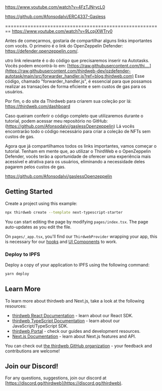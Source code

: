 https://www.youtube.com/watch?v=4FzTJNrycL0

https://github.com/Afonsodalvi/ERC4337-Gasless

========================================================
https://www.youtube.com/watch?v=9LcpjXWTry0

Antes de começarmos, gostaria de compartilhar alguns links importantes com vocês. O primeiro é o link do OpenZeppelin Defender: https://defender.openzeppelin.com/.

utro link relevante é o do código que precisaremos inserir na Autotasks. Vocês podem encontrá-lo em: [https://raw.githubusercontent.com/thi....](https://raw.githubusercontent.com/thirdweb-dev/ozdefender-autotask/main/src/forwarder_handler.js?ref=blog.thirdweb.com) Esse código, chamado "forwarder_handler.js", é essencial para que possamos realizar as transações de forma eficiente e sem custos de gas para os usuários.

Por fim, o do site da Thirdweb para criarem sua coleção por lá: https://thirdweb.com/dashboard

Caso queiram conferir o código completo que utilizaremos durante o tutorial, podem acessar meu repositório no GitHub: (https://github.com/Afonsodalvi/gaslessOpenzeppelin) Lá vocês encontrarão todo o código necessário para criar a coleção de NFTs sem custos de gas.

Agora que já compartilhamos todos os links importantes, vamos começar o tutorial. Tenham em mente que, ao utilizar o ThirdWeb e o OpenZeppelin Defender, vocês terão a oportunidade de oferecer uma experiência mais acessível e atrativa para os usuários, eliminando a necessidade deles pagarem pelos custos de gas.

https://github.com/Afonsodalvi/gaslessOpenzeppelin



## Getting Started

Create a project using this example:

```bash
npx thirdweb create --template next-typescript-starter
```

You can start editing the page by modifying `pages/index.tsx`. The page auto-updates as you edit the file.

On `pages/_app.tsx`, you'll find our `ThirdwebProvider` wrapping your app, this is necessary for our [hooks](https://portal.thirdweb.com/react) and
[UI Components](https://portal.thirdweb.com/ui-components) to work.

### Deploy to IPFS

Deploy a copy of your application to IPFS using the following command:

```bash
yarn deploy
```

## Learn More

To learn more about thirdweb and Next.js, take a look at the following resources:

- [thirdweb React Documentation](https://docs.thirdweb.com/react) - learn about our React SDK.
- [thirdweb TypeScript Documentation](https://docs.thirdweb.com/typescript) - learn about our JavaScript/TypeScript SDK.
- [thirdweb Portal](https://docs.thirdweb.com) - check our guides and development resources.
- [Next.js Documentation](https://nextjs.org/docs) - learn about Next.js features and API.

You can check out [the thirdweb GitHub organization](https://github.com/thirdweb-dev) - your feedback and contributions are welcome!

## Join our Discord!

For any questions, suggestions, join our discord at [https://discord.gg/thirdweb](https://discord.gg/thirdweb).
